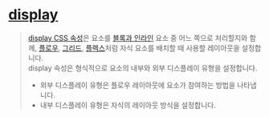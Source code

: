 # [display](https://developer.mozilla.org/ko/docs/Web/CSS/display)

> [display CSS 속성](https://developer.mozilla.org/ko/docs/Web/CSS)은 요소를 [블록과 인라인](https://developer.mozilla.org/ko/docs/Web/CSS/CSS_Flow_Layout) 요소 중 어느 쪽으로 처리할지와 함께, [플로우](https://developer.mozilla.org/ko/docs/Web/CSS/CSS_Flow_Layout), [그리드](https://developer.mozilla.org/ko/docs/Web/CSS/CSS_Grid_Layout), [플렉스](https://developer.mozilla.org/ko/docs/Web/CSS/CSS_Flexible_Box_Layout)처럼 자식 요소를 배치할 때 사용할 레이아웃을 설정합니다.  
> display 속성은 형식적으로 요소의 내부와 외부 디스플레이 유형을 설정합니다.
>
> - 외부 디스플레이 유형은 플로우 레이아웃에 요소가 참여하는 방법을 나타냅니다.
> - 내부 디스플레이 유형은 자식의 레이아웃 방식을 설정합니다.
